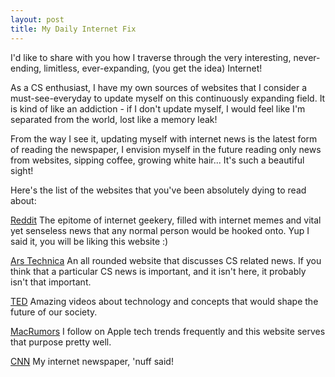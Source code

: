 ```yaml
---
layout: post
title: My Daily Internet Fix
---
```


<p>
	I'd like to share with you how I traverse through the very interesting, never-ending, limitless, ever-expanding, (you get the idea) Internet!
</p>
<p>
	As a CS enthusiast, I have my own sources of websites that I consider a must-see-everyday to update myself on this continuously expanding field. It is kind of like an addiction - if I don't update myself, I would feel like I'm separated from the world, lost like a memory leak!
</p>
<p>
	From the way I see it, updating myself with internet news is the latest form of reading the newspaper, I envision myself in the future reading only news from websites, sipping coffee, growing white hair... It's such a beautiful sight!
</p>
<p>
	Here's the list of the websites that you've been absolutely dying to read about:
</p>

<a href="http://www.reddit.com/" target="_blank">Reddit</a>
The epitome of internet geekery, filled with internet memes and vital yet senseless news that any normal person would be hooked onto. Yup I said it, you will be liking this website :)

<a href="http://www.arstechnica.com/" target="_blank">Ars Technica</a>
An all rounded website that discusses CS related news. If you think that a particular CS news is important, and it isn't here, it probably isn't that important.

<a href="http://www.ted.com/" target="_blank">TED</a>
Amazing videos about technology and concepts that would shape the future of our society.

<a href="http://www.macrumors.com/" target="_blank">MacRumors</a>
I follow on Apple tech trends frequently and this website serves that purpose pretty well.

<a href="http://www.cnn.com/" target="_blank">CNN</a>
My internet newspaper, 'nuff said!